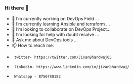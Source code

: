 ### Hi there 👋
- 🔭 I’m currently working on DevOps Field ...
- 🌱 I’m currently learning Ansible and terraform  ...
- 👯 I’m looking to collaborate on DevOps Project...
- 🤔 I’m looking for help with doubt resolve ...
- 💬 Ask me about DevOps tools ...
- 📫 How to reach me: 
-      twitter- https://twitter.com/JivanBhardwaj05
-      linkedin- https://www.linkedin.com/in/jivanbhardwaj/
-      Whatsapp - 8756780182

<!--
**jivanbhardwaj/jivanbhardwaj** is a ✨ _special_ ✨ repository because its `README.md` (this file) appears on your GitHub profile.

Here are some ideas to get you started:

- 🔭 I’m currently working on ...
- 🌱 I’m currently learning ...
- 👯 I’m looking to collaborate on ...
- 🤔 I’m looking for help with ...
- 💬 Ask me about ...
- 📫 How to reach me: ...
- 😄 Pronouns: ...
- ⚡ Fun fact: ...
-->
